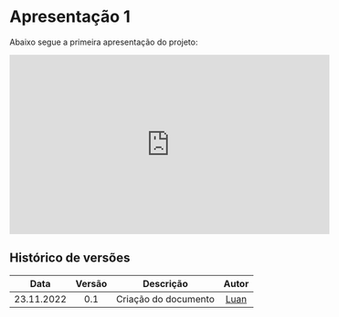 # Apresentação 1

Abaixo segue a primeira apresentação do projeto:

<iframe width="560" height="315" src="https://www.youtube.com/embed/WLH3dBZST9M" title="YouTube video player" frameborder="0" allow="accelerometer; autoplay; clipboard-write; encrypted-media; gyroscope; picture-in-picture" allowfullscreen></iframe>

## Histórico de versões

|    Data    | Versão |      Descrição       |               Autor               |
| :--------: | :----: | :------------------: | :-------------------------------: |
| 23.11.2022 |  0.1   | Criação do documento | [Luan](https://github.com/Luanmq) |
